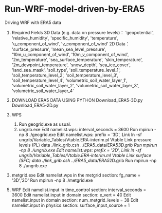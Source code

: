 # Run-WRF-model-driven-by-ERA5
Driving WRF with ERA5 data

1. Required Fields
  3D Data (e.g. data on pressure levels)：
  'geopotential', 'relative_humidity', 'specific_humidity', 'temperature', 'u_component_of_wind', 'v_component_of_wind'
  2D Data：
  'surface_pressure', 'mean_sea_level_pressure', '10m_u_component_of_wind', '10m_v_component_of_wind', '2m_temperature', 'sea_surface_temperature', 'skin_temperature', '2m_dewpoint_temperature', 'snow_depth', 'sea_ice_cover', 'land_sea_mask', 'soil_type', 
  'soil_temperature_level_1', 'soil_temperature_level_2', 'soil_temperature_level_3', 'soil_temperature_level_4', 'volumetric_soil_water_layer_1', 'volumetric_soil_water_layer_2', 'volumetric_soil_water_layer_3', 'volumetric_soil_water_layer_4'
  
2. DOWNLOAD ERA5 DATA USING PYTHON
  Download_ERA5-3D.py
  Download_ERA5-2D.py

3. WPS
   1) Run geogrid.exe as usual.
   2) ungrib.exe
      Edit namelist.wps: interval_seconds = 3600
      Run mpirun -np 8 ./geogrid.exe
      Edit namelist.wps: prefix = '3D',
      Link ln -sf ungrib/Variable_Tables/Vtable.ERA-interim.pl Vtable
      Link pressure levels (PL) data ./link_grib.csh ../ERA5_data/ERA5*3D.grib
      Run mpirun -np 8 ./ungrib.exe
      Edit namelist.wps: prefix = '2D',
      Link ln -sf ungrib/Variable_Tables/Vtable.ERA-interim.ml Vtable
      Link surface (SFC) data ./link_grib.csh ../ERA5_data/ERA5*2D.grib
      Run mpirun -np 8 ./ungrib.exe
  3) metgrid.exe
      Edit namelist.wps in the metgrid section: fg_name = '3D','2D'
      Run mpirun -np 8 ./metgrid.exe

5. WRF
  Edit namelist.input in time_control section: interval_seconds = 3600
  Edit namelist.input in domain section: e_vert = 40
  Edit namelist.input in domain section: num_metgrid_levels = 38
  Edit namelist.input in physics section: surface_input_source = 1
